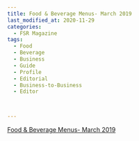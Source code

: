 ```yaml
---
title: Food & Beverage Menus- March 2019
last_modified_at: 2020-11-29
categories:
  - FSR Magazine
tags:
  - Food
  - Beverage
  - Business
  - Guide
  - Profile
  - Editorial 
  - Business-to-Business
  - Editor



---
```




[Food & Beverage Menus- March 2019](http://www.omagdigital.com/publication/?i=569355&ver=html5&p=19)

